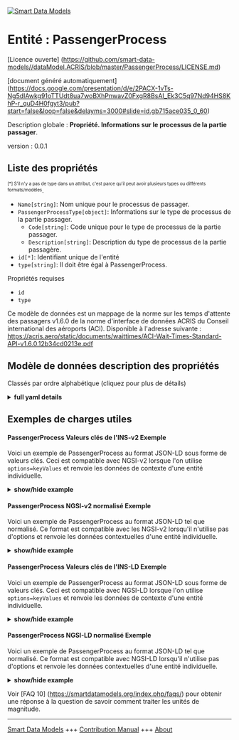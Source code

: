 <!-- 10-Header -->  
[![Smart Data Models](https://smartdatamodels.org/wp-content/uploads/2022/01/SmartDataModels_logo.png "Logo")](https://smartdatamodels.org)  
Entité : PassengerProcess  
=========================<!-- /10-Header -->  
<!-- 15-License -->  
[Licence ouverte] (https://github.com/smart-data-models//dataModel.ACRIS/blob/master/PassengerProcess/LICENSE.md)  
[document généré automatiquement] (https://docs.google.com/presentation/d/e/2PACX-1vTs-Ng5dIAwkg91oTTUdt8ua7woBXhPnwavZ0FxgR8BsAI_Ek3C5q97Nd94HS8KhP-r_quD4H0fgyt3/pub?start=false&loop=false&delayms=3000#slide=id.gb715ace035_0_60)  
<!-- /15-License -->  
<!-- 20-Description -->  
Description globale : **Propriété. Informations sur le processus de la partie passager**.  
version : 0.0.1  
<!-- /20-Description -->  
<!-- 30-PropertiesList -->  

## Liste des propriétés  

<sup><sub>[*] S'il n'y a pas de type dans un attribut, c'est parce qu'il peut avoir plusieurs types ou différents formats/modèles</sub></sup>.  
- `Name[string]`: Nom unique pour le processus de passager.  - `PassengerProcessType[object]`: Informations sur le type de processus de la partie passager.  	- `Code[string]`: Code unique pour le type de processus de la partie passager.    
	- `Description[string]`: Description du type de processus de la partie passagère.    
- `id[*]`: Identifiant unique de l'entité  - `type[string]`: Il doit être égal à PassengerProcess.  <!-- /30-PropertiesList -->  
<!-- 35-RequiredProperties -->  
Propriétés requises  
- `id`  - `type`  <!-- /35-RequiredProperties -->  
<!-- 40-RequiredProperties -->  
Ce modèle de données est un mappage de la norme sur les temps d'attente des passagers v1.6.0 de la norme d'interface de données ACRIS du Conseil international des aéroports (ACI). Disponible à l'adresse suivante : https://acris.aero/static/documents/waittimes/ACI-Wait-Times-Standard-API-v1.6.0.12b34cd0213e.pdf  
<!-- /40-RequiredProperties -->  
<!-- 50-DataModelHeader -->  
## Modèle de données description des propriétés  
Classés par ordre alphabétique (cliquez pour plus de détails)  
<!-- /50-DataModelHeader -->  
<!-- 60-ModelYaml -->  
<details><summary><strong>full yaml details</strong></summary>    
```yaml  
PassengerProcess:    
  description: Property. Information about the Passenger Party Process.    
  properties:    
    Name:    
      description: Unique name for the Passenger Process.    
      type: string    
      x-ngsi:    
        type: Property    
    PassengerProcessType:    
      description: Information about the type of Passenger Party Process.    
      properties:    
        Code:    
          description: Unique code for the type of Passenger Party Process.    
          type: string    
          x-ngsi:    
            type: Property    
        Description:    
          description: Description of the type of Passenger Party Process.    
          type: string    
          x-ngsi:    
            type: Property    
      type: object    
      x-ngsi:    
        type: Property    
    id:    
      anyOf:    
        - description: Identifier format of any NGSI entity    
          maxLength: 256    
          minLength: 1    
          pattern: ^[\w\-\.\{\}\$\+\*\[\]`|~^@!,:\\]+$    
          type: string    
          x-ngsi:    
            type: Property    
        - description: Identifier format of any NGSI entity    
          format: uri    
          type: string    
          x-ngsi:    
            type: Property    
      description: Unique identifier of the entity    
      x-ngsi:    
        type: Property    
    type:    
      description: It must be equal to PassengerProcess.    
      enum:    
        - PassengerProcess    
      type: string    
      x-ngsi:    
        type: Property    
  required:    
    - id    
    - type    
  type: object    
  x-derived-from: https://acris.aero/static/documents/waittimes/ACI-Wait-Times-API-Specification-v1.6.0.1c4ec122da9a.yaml    
  x-disclaimer: 'Redistribution and use in source and binary forms, with or without modification, are permitted  provided that the license conditions are met. Copyleft (c) 2022 Contributors to Smart Data Models Program'    
  x-license-url: https://github.com/smart-data-models/dataModel.ACRIS/blob/master/PassengerProcess/LICENSE.md    
  x-model-schema: https://smart-data-models.github.io/dataModel.ACRIS/PassengerProcess/schema.json    
  x-model-tags: ACRIS    
  x-version: 0.0.1    
```  
</details>    
<!-- /60-ModelYaml -->  
<!-- 70-MiddleNotes -->  
<!-- /70-MiddleNotes -->  
<!-- 80-Examples -->  
## Exemples de charges utiles  
#### PassengerProcess Valeurs clés de l'INS-v2 Exemple  
Voici un exemple de PassengerProcess au format JSON-LD sous forme de valeurs clés. Ceci est compatible avec NGSI-v2 lorsque l'on utilise `options=keyValues` et renvoie les données de contexte d'une entité individuelle.  
<details><summary><strong>show/hide example</strong></summary>    
```json  
{  
    "id": "urn:ngsi-ld:PassengerProcess:id:HARF:66129232",  
    "type": "PassengerProcess",  
    "Name": "",  
    "PassengerProcessType": {  
        "Code": "code1",  
        "Description": ""  
    }  
}  
```  
</details>  
#### PassengerProcess NGSI-v2 normalisé Exemple  
Voici un exemple de PassengerProcess au format JSON-LD tel que normalisé. Ce format est compatible avec les NGSI-v2 lorsqu'il n'utilise pas d'options et renvoie les données contextuelles d'une entité individuelle.  
<details><summary><strong>show/hide example</strong></summary>    
```json  
{  
    "id": "urn:ngsi-ld:PassengerProcess:id:YOUE:15643415",  
    "type": "PassengerProcess",  
    "Name": {  
        "type": "Text",  
        "value": ""  
    },  
    "PassengerProcessType": {  
        "type": "StructuredValue",  
        "value": {  
            "Code": "code1",  
            "Description": ""  
        }  
    }  
}  
```  
</details>  
#### PassengerProcess Valeurs clés de l'INS-LD Exemple  
Voici un exemple de PassengerProcess au format JSON-LD sous forme de valeurs clés. Ceci est compatible avec NGSI-LD lorsque l'on utilise `options=keyValues` et renvoie les données de contexte d'une entité individuelle.  
<details><summary><strong>show/hide example</strong></summary>    
```json  
{  
    "id": "urn:ngsi-ld:PassengerProcess:id:HARF:66129232",  
    "type": "PassengerProcess",  
    "Name": "",  
    "PassengerProcessType": {  
        "Code": "code1",  
        "Description": ""  
    },  
    "@context": [  
        "https://raw.githubusercontent.com/smart-data-models/dataModel.ACRIS/master/context.jsonld"  
    ]  
}  
```  
</details>  
#### PassengerProcess NGSI-LD normalisé Exemple  
Voici un exemple de PassengerProcess au format JSON-LD tel que normalisé. Ce format est compatible avec NGSI-LD lorsqu'il n'utilise pas d'options et renvoie les données contextuelles d'une entité individuelle.  
<details><summary><strong>show/hide example</strong></summary>    
```json  
{  
    "id": "urn:ngsi-ld:PassengerProcess:id:YOUE:15643415",  
    "type": "PassengerProcess",  
    "Name": {  
        "type": "Property",  
        "value": ""  
    },  
    "PassengerProcessType": {  
        "type": "Property",  
        "value": {  
            "Code": "code1",  
            "Description": ""  
        }  
    },  
    "@context": [  
        "https://raw.githubusercontent.com/smart-data-models/dataModel.ACRIS/master/context.jsonld"  
    ]  
}  
```  
</details><!-- /80-Examples -->  
<!-- 90-FooterNotes -->  
<!-- /90-FooterNotes -->  
<!-- 95-Units -->  
Voir [FAQ 10] (https://smartdatamodels.org/index.php/faqs/) pour obtenir une réponse à la question de savoir comment traiter les unités de magnitude.  
<!-- /95-Units -->  
<!-- 97-LastFooter -->  
---  
[Smart Data Models](https://smartdatamodels.org) +++ [Contribution Manual](https://bit.ly/contribution_manual) +++ [About](https://bit.ly/Introduction_SDM)<!-- /97-LastFooter -->  
